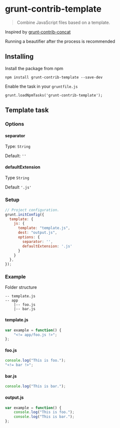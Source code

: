 # grunt-contrib-template

> Combine JavaScript files based on a template.

Inspired by [grunt-contrib-concat](https://github.com/gruntjs/grunt-contrib-concat)

Running a beautifier after the process is recommended

## Installing

Install the package from npm

`npm install grunt-contrib-template --save-dev`

Enable the task in your `gruntfile.js`

`grunt.loadNpmTasks('grunt-contrib-template');`

## Template task

### Options

#### separator
Type: `String`

Default: `''`

#### defaultExtension
Type `String`

Default `'.js'`

### Setup

```js
// Project configuration.
grunt.initConfig({
  template: {
    js: {
      template: "template.js",
      dest: "output.js",
      options: {
        separator: '',
        defaultExtension: '.js'
      }
    }
  },
});
```


### Example

Folder structure
```
-- template.js
-- app
    |-- foo.js
    |-- bar.js
```

#### template.js
```js
var example = function() {
	"<!= app/foo.js !>";
};
```

#### foo.js
```js
console.log("This is foo.");
"<!= bar !>";
```

#### bar.js
```js
console.log("This is bar.");
```

#### output.js
```js
var example = function() {
	console.log("This is foo.");
	console.log("This is bar.");
};
```
